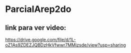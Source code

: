 # ParcialArep2do
## link para ver video:
https://drive.google.com/file/d/1L-oZ1As9ZDEZJQBDzHkVfwwr7MMizsde/view?usp=sharing
